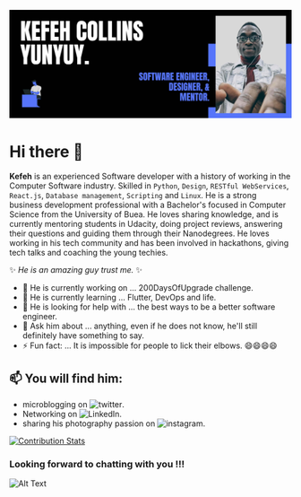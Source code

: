 ![Alt Text](https://github.com/kefeh/kefeh/blob/master/assets/banner.jpg)


# Hi there 👋


**Kefeh** is an experienced Software developer with a history of working in the Computer Software industry. Skilled in `Python`, `Design`, `RESTful WebServices`, `React.js`,  `Database management`, `Scripting` and `Linux`. He is a strong business development professional with a Bachelor's focused in Computer Science from the University of Buea. He loves sharing knowledge, and is currently mentoring students in Udacity, doing project reviews, answering their questions and guiding them through their Nanodegrees. He loves working in his tech community and has been involved in hackathons, giving tech talks and coaching the young techies.


✨ _He is an amazing guy trust me._ ✨

- 🔭 He is currently working on ... 200DaysOfUpgrade challenge.
- 🌱 He is currently learning ... Flutter, DevOps and life.
- 🤔 He is looking for help with ... the best ways to be a better software engineer.
- 💬 Ask him about ... anything, even if he does not know, he'll still definitely have something to say.
- ⚡ Fun fact: ... It is impossible for people to lick their elbows. 😄😄😄😄

## 📫 You will find him: 
  - microblogging on ![twitter](https://twitter.com/KefehCollins).
  - Networking on ![LinkedIn](https://www.linkedin.com/in/kefeh-collins/).
  - sharing his photography passion on ![instagram](https://www.instagram.com/kefscloseuplife).
  
 [![Contribution Stats](https://github-contribution-stats.vercel.app/api/?username=kefeh)](https://github.com/LordDashMe/github-contribution-stats/)
  
### Looking forward to chatting with you !!!

![Alt Text](https://media.giphy.com/media/12775LeUHMZjNu/source.gif)
